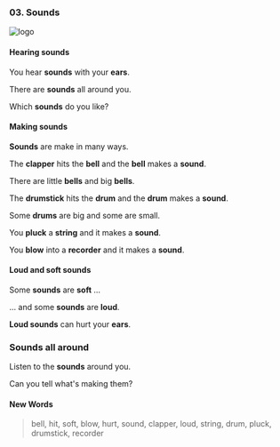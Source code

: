 ### 03. Sounds

![logo](./03.Sounds.jpg)

#### Hearing sounds

You hear **sounds** with your **ears**.

There are **sounds** all around you.

Which **sounds** do you like?

#### Making sounds

**Sounds** are make in many ways.

The **clapper** hits the **bell** and the **bell** makes a **sound**.

There are little **bells** and big **bells**.

The **drumstick** hits the **drum** and the **drum** makes a **sound**.

Some **drums** are big and some are small.

You **pluck** a **string** and it makes a **sound**.

You **blow** into a **recorder** and it makes a **sound**.

#### Loud and soft sounds

Some **sounds** are **soft** ...

... and some **sounds** are **loud**.

**Loud sounds** can hurt your **ears**.

### Sounds all around

Listen to the **sounds** around you.

Can you tell what's making them?

#### New Words

>  bell, hit, soft, blow, hurt, sound, clapper, loud, string, drum, pluck, drumstick, recorder
